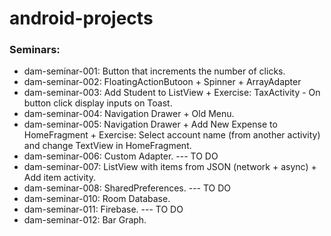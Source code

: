 # android-projects

### Seminars:
- dam-seminar-001: Button that increments the number of clicks.
- dam-seminar-002: FloatingActionButoon + Spinner + ArrayAdapter<CharSequence>
- dam-seminar-003: Add Student to ListView + Exercise: TaxActivity - On button click display inputs on Toast.
- dam-seminar-004: Navigation Drawer + Old Menu.
- dam-seminar-005: Navigation Drawer + Add New Expense to HomeFragment + Exercise: Select account name (from another activity) and change TextView in HomeFragment.
- dam-seminar-006: Custom Adapter. --- TO DO
- dam-seminar-007: ListView with items from JSON (network + async) + Add item activity.
- dam-seminar-008: SharedPreferences. --- TO DO
- dam-seminar-010: Room Database.
- dam-seminar-011: Firebase. --- TO DO
- dam-seminar-012: Bar Graph.
